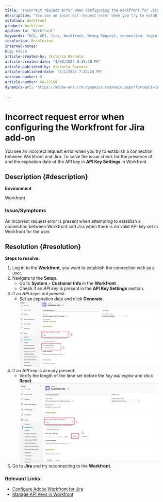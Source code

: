```yaml
---
title: "Incorrect request error when configuring the Workfront for Jira add-on"
description: "You see an incorrect request error when you try to establish a connection between Workfront and Jira."
solution: Workfront
product: Workfront
applies-to: "Workfront"
keywords: "KCS, API, Jira, Workfront, Wrong Request, connection, login"
resolution: Resolution
internal-notes: 
bug: False
article-created-by: Victoria Barnato
article-created-date: "4/30/2024 8:35:30 PM"
article-published-by: Victoria Barnato
article-published-date: "5/1/2024 7:32:24 PM"
version-number: 3
article-number: KA-22169
dynamics-url: "https://adobe-ent.crm.dynamics.com/main.aspx?forceUCI=1&pagetype=entityrecord&etn=knowledgearticle&id=8ae34b2d-3107-ef11-9f8a-6045bd0a08d9"

---
```

# Incorrect request error when configuring the Workfront for Jira add-on


You see an incorrect request error when you try to establish a connection between Workfront and Jira. To solve the issue check for the presence of and the expiration date of the API key in <b>API Key Settings</b> in Workfront.

## Description {#description}


<b>Environment</b>

Workfront

### <b>Issue/Symptoms</b>

An incorrect request error is present when attempting to establish a connection between Workfront and Jira when there is no valid API key set in Workfront for the user.


## Resolution {#resolution}

<b>Steps to resolve:</b>
1. Log in to the <b>Workfront</b>, you want to establish the connection with as a user.
2. Navigate to the <b>Setup</b>.
    - Go to <b>System</b> `>`  <b>Customer Info</b> in the <b>Workfront</b>.
    - Check if an *API key* is present in the <b>API Key Settings</b> section.
3. If an *API key*is not present:
    - Set an expiration date and click <b>Generate</b>.![](assets/8674b399-6903-ee11-8f6e-6045bd006c82.png)
4. If an API key is already present:
    - Verify the length of the time set before the *key will expire* and click <b>Reset</b>.![](assets/85b20db8-6903-ee11-8f6e-6045bd006c82.png)
5. Go to <b>Jira</b> and try reconnecting to the <b>Workfront</b>.




### <b>Relevant Links:</b>

- [Configure Adobe Workfront for Jira](https://experienceleague.adobe.com/docs/workfront/using/adobe-workfront-integrations/workfront-for-jira/configure-workfront-for-jira.html?lang=en)
- [Manage API Keys in Workfront](https://experienceleague.adobe.com/docs/workfront/using/administration-and-setup/manage-wf/security/manage-api-keys.html?lang=en)

